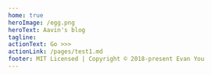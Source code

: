 ```yaml
---
home: true
heroImage: /egg.png
heroText: Aavin's blog
tagline: 
actionText: Go >>>
actionLink: /pages/test1.md
footer: MIT Licensed | Copyright © 2018-present Evan You
---
```

<!-- 首页yaml配置 -->
